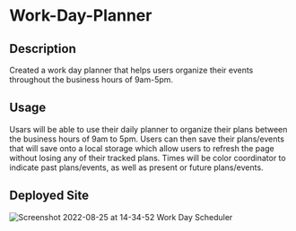 # Work-Day-Planner

## Description 
Created a work day planner that helps users organize their events throughout the business hours of 9am-5pm.

## Usage
   Usars will be able to use their daily planner to organize their plans between the business hours of 9am to 5pm. Users can then save their plans/events that will save onto a local storage which allow users to refresh the page without losing any of their tracked plans. Times will be color coordinator to indicate past plans/events, as well as present or future plans/events.

   ## Deployed Site 
![Screenshot 2022-08-25 at 14-34-52 Work Day Scheduler](https://user-images.githubusercontent.com/109176118/186742596-27c101f3-3f1c-4cdf-8bb6-28550895bbac.png)
    
